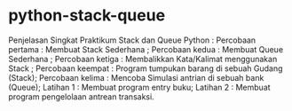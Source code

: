 # python-stack-queue

Penjelasan Singkat Praktikum Stack dan Queue Python :
Percobaan pertama : Membuat Stack Sederhana ;
Percobaan kedua : Membuat Queue Sederhana ;
Percobaan ketiga : Membalikkan Kata/Kalimat menggunakan Stack ;
Percobaan keempat : Program tumpukan barang di sebuah Gudang (Stack); 
Percobaan kelima : Mencoba Simulasi antrian di sebuah bank (Queue);
Latihan 1 : Membuat program entry buku;
Latihan 2 : Membuat program pengelolaan antrean transaksi.
